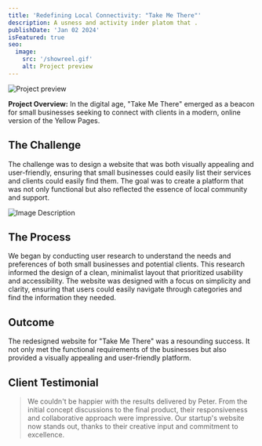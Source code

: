 ```yaml
---
title: 'Redefining Local Connectivity: "Take Me There"'
description: A usness and activity inder platom that .
publishDate: 'Jan 02 2024'
isFeatured: true
seo:
  image:
    src: '/showreel.gif'
    alt: Project preview
---
```


![Project preview](/showreel.gif)

**Project Overview:**
In the digital age, "Take Me There" emerged as a beacon for small businesses seeking to connect with clients in a modern, online version of the Yellow Pages.

## The Challenge

The challenge was to design a website that was both visually appealing and user-friendly, ensuring that small businesses could easily list their services and clients could easily find them. The goal was to create a platform that was not only functional but also reflected the essence of local community and support.

![Image Description](/mockupdate.png 'Optional Title')

## The Process

We began by conducting user research to understand the needs and preferences of both small businesses and potential clients. This research informed the design of a clean, minimalist layout that prioritized usability and accessibility. The website was designed with a focus on simplicity and clarity, ensuring that users could easily navigate through categories and find the information they needed.

## Outcome

The redesigned website for "Take Me There" was a resounding success. It not only met the functional requirements of the businesses but also provided a visually appealing and user-friendly platform.

## Client Testimonial

> We couldn't be happier with the results delivered by Peter. From the initial concept discussions to the final product, their responsiveness and collaborative approach were impressive. Our startup's website now stands out, thanks to their creative input and commitment to excellence.
